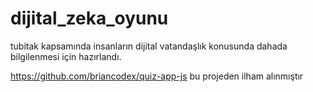 # dijital_zeka_oyunu
tubitak kapsamında insanların dijital vatandaşlık konusunda dahada bilgilenmesi için hazırlandı.


https://github.com/briancodex/quiz-app-js   bu projeden ilham alınmıştır 
